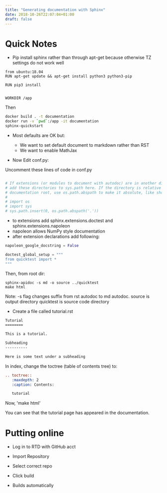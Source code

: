 ```yaml
---
title: "Generating documentation with Sphinx"
date: 2018-10-26T22:07:04+01:00
draft: false
---
```


# Quick Notes

* Pip install sphinx rather than through apt-get because otherwise TZ settings do not work well

```Docker
from ubuntu:18.04
RUN apt-get update && apt-get install python3 python3-pip

RUN pip3 install


WORKDIR /app
```

Then
```bash
docker build . -t documentation
docker run -v `pwd`:/app -it documentation
sphinx-quickstart
```
* Most defaults are OK but:
  *  We want to set default document to markdown rather than RST
  *  We want to enable MathJax


* Now Edit conf.py:

Uncomment these lines of code in conf.py
```python

# If extensions (or modules to document with autodoc) are in another directory,
# add these directories to sys.path here. If the directory is relative to the
# documentation root, use os.path.abspath to make it absolute, like shown here.
#
# import os
# import sys
# sys.path.insert(0, os.path.abspath('.'))
```

  - to extensions add sphinx.extensions.doctest and sphinx.extensions.napoleon
  - napoleon allows NumPy style documentation
  - after extension declarations add following:

```python
napoleon_google_docstring = False

doctest_global_setup = """
from quicktest import *
"""
```


Then, from root dir:

```
sphinx-apidoc -s md -o source ../quicktest
make html
```
Note: -s flag changes suffix from rst autodoc to md autodoc.
source is output directory
quicktest is source code directory


* Create a file called tutorial.rst

```rst
Tutorial
========

This is a tutorial.

Subheading
----------

Here is some text under a subheading

```

In index, change the toctree (table of contents tree) to:

```rst
.. toctree::
   :maxdepth: 2
   :caption: Contents:

   tutorial
```

Now, 'make html'

You can see that the tutorial page has appeared in the documentation.


# Putting online

* Log in to RTD with GitHub acct

* Import Repository

* Select correct repo

* Click build

* Builds automatically
